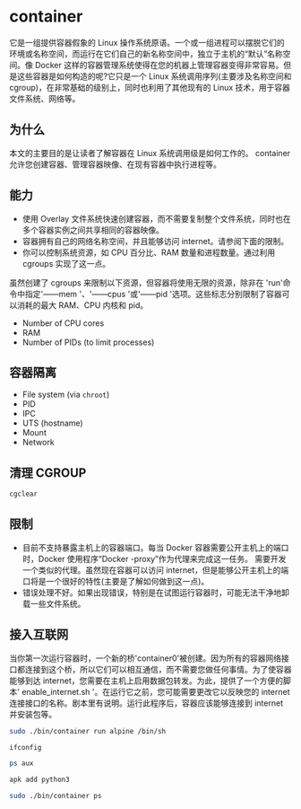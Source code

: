 # container

它是一组提供容器假象的 Linux 操作系统原语。一个或一组进程可以摆脱它们的环境或名称空间，而运行在它们自己的新名称空间中，独立于主机的“默认”名称空间。像 Docker 这样的容器管理系统使得在您的机器上管理容器变得非常容易。但是这些容器是如何构造的呢?它只是一个 Linux 系统调用序列(主要涉及名称空间和 cgroup)，在非常基础的级别上，同时也利用了其他现有的 Linux 技术，用于容器文件系统、网络等。

## 为什么

本文的主要目的是让读者了解容器在 Linux 系统调用级是如何工作的。 container 允许您创建容器、管理容器映像、在现有容器中执行进程等。

## 能力

- 使用 Overlay 文件系统快速创建容器，而不需要复制整个文件系统，同时也在多个容器实例之间共享相同的容器映像。
- 容器拥有自己的网络名称空间，并且能够访问 internet。请参阅下面的限制。
- 你可以控制系统资源，如 CPU 百分比、RAM 数量和进程数量。通过利用 cgroups 实现了这一点。

虽然创建了 cgroups 来限制以下资源，但容器将使用无限的资源，除非在 'run'命令中指定'——mem '、'——cpus '或'——pid '选项。这些标志分别限制了容器可以消耗的最大 RAM、CPU 内核和 pid。

- Number of CPU cores
- RAM
- Number of PIDs (to limit processes)

## 容器隔离

- File system (via `chroot`)
- PID
- IPC
- UTS (hostname)
- Mount
- Network

## 清理 CGROUP

```bash
cgclear
```

## 限制

- 目前不支持暴露主机上的容器端口。每当 Docker 容器需要公开主机上的端口时，Docker 使用程序“Docker -proxy”作为代理来完成这一任务。 需要开发一个类似的代理。虽然现在容器可以访问 internet，但是能够公开主机上的端口将是一个很好的特性(主要是了解如何做到这一点)。
- 错误处理不好。如果出现错误，特别是在试图运行容器时，可能无法干净地卸载一些文件系统。

## 接入互联网

当你第一次运行容器时，一个新的桥'container0'被创建。因为所有的容器网络接口都连接到这个桥，所以它们可以相互通信，而不需要您做任何事情。为了使容器能够到达 internet，您需要在主机上启用数据包转发。为此，提供了一个方便的脚本' enable_internet.sh '。在运行它之前，您可能需要更改它以反映您的 internet 连接接口的名称。剧本里有说明。运行此程序后，容器应该能够连接到 internet 并安装包等。

```bash
sudo ./bin/container run alpine /bin/sh

ifconfig

ps aux

apk add python3

sudo ./bin/container ps
```

